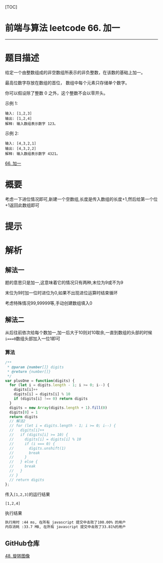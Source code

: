[TOC]
# 前端与算法 leetcode 66. 加一
---
# 题目描述
给定一个由整数组成的非空数组所表示的非负整数，在该数的基础上加一。

最高位数字存放在数组的首位， 数组中每个元素只存储单个数字。

你可以假设除了整数 0 之外，这个整数不会以零开头。

示例 1:
```
输入: [1,2,3]
输出: [1,2,4]
解释: 输入数组表示数字 123。
```
示例 2:
```
输入: [4,3,2,1]
输出: [4,3,2,2]
解释: 输入数组表示数字 4321。
```

[66. 加一](https://leetcode-cn.com/problems/plus-one/)
# 概要
考虑一下进位情况即可,新建一个空数组,长度是传入数组的长度+1,然后给第一个位+1返回此数组即可
# 提示
# 解析
## 解法一
题的意思只是加一,这意味着它的情况只有两种,末位为9或不为9

末位为9时加一位时进位为0,如果不出现进位运算时结束循环

考虑特殊情况99,99999等,手动创建数组填入0
## 解法二
从后往前依次给每个数加一,加一后大于10则对10取余,一直到数组的头部的时候`i===0`数组头部加入一位1即可

### 算法
```js
/**
 * @param {number[]} digits
 * @return {number[]}
 */
var plusOne = function(digits) {
  for (let i = digits.length - 1; i >= 0; i--) {
    digits[i]++
    digits[i] = digits[i] % 10
    if (digits[i] !== 0) return digits
  }
  digits = new Array(digits.length + 1).fill(0)
  digits[0] = 1
  return digits
  // 解法2
  // for (let i = digits.length - 1; i >= 0; i--) {
  //   digits[i]++
  //   if (digits[i] >= 10) {
  //     digits[i] = digits[i] % 10
  //     if (i === 0) {
  //       digits.unshift(1)
  //       break
  //     }
  //   } else {
  //     break
  //   }
  // }
  // return digits
};
```
传入`[1,2,3]`的运行结果
```sh
[1,2,4]
```
执行结果
```sh
执行用时 :44 ms, 在所有 javascript 提交中击败了100.00% 的用户
内存消耗 :33.7 MB, 在所有 javascript 提交中击败了33.81%的用户
```
## GitHub仓库

[48. 旋转图像](https://github.com/moshuying/AlgorithmAndBlog/)